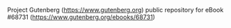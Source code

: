 Project Gutenberg (https://www.gutenberg.org) public repository for eBook #68731 (https://www.gutenberg.org/ebooks/68731)
